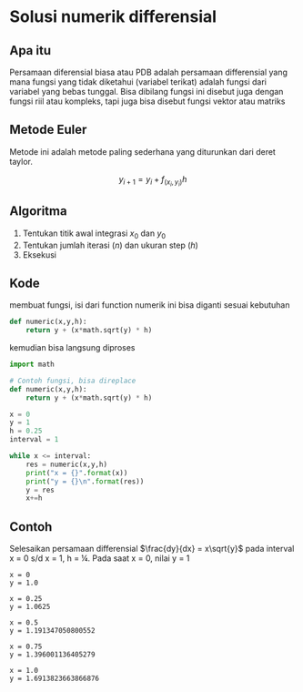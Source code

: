 # Solusi numerik differensial
## Apa itu
Persamaan diferensial biasa atau PDB adalah persamaan differensial yang mana fungsi yang tidak diketahui (variabel terikat) adalah fungsi dari variabel yang bebas tunggal. Bisa dibilang fungsi ini disebut juga dengan fungsi riil atau kompleks, tapi juga bisa disebut fungsi vektor atau matriks

## Metode Euler
Metode ini adalah metode paling sederhana yang diturunkan dari deret taylor.

$$
y_{i+1} = y_{i} + f_({x_{i},y_{i}}) h
$$

## Algoritma
1. Tentukan titik awal integrasi $x_{0}$ dan $y_{0}$
2. Tentukan jumlah iterasi ($n$) dan ukuran step ($h$)
3. Eksekusi

## Kode
membuat fungsi, isi dari function numerik ini bisa diganti sesuai kebutuhan
```python
def numeric(x,y,h): 
    return y + (x*math.sqrt(y) * h)
```
kemudian bisa langsung diproses
```python
import math

# Contoh fungsi, bisa direplace
def numeric(x,y,h): 
    return y + (x*math.sqrt(y) * h)

x = 0
y = 1
h = 0.25
interval = 1

while x <= interval:
    res = numeric(x,y,h)
    print("x = {}".format(x))
    print("y = {}\n".format(res))
    y = res
    x+=h
```
## Contoh
Selesaikan persamaan differensial $\frac{dy}{dx} = x\sqrt{y}$ pada interval x = 0 s/d x = 1, h = ¼. Pada saat x = 0, nilai y = 1

```
x = 0
y = 1.0

x = 0.25
y = 1.0625

x = 0.5
y = 1.191347050800552

x = 0.75
y = 1.396001136405279

x = 1.0
y = 1.6913823663866876
```